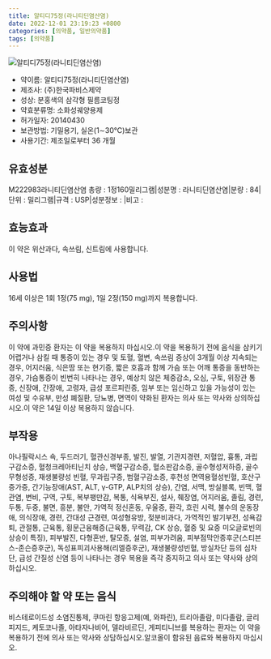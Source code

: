 ```yaml
---
title: 알티디75정(라니티딘염산염)
date: 2022-12-01 23:19:23 +0800
categories: [의약품, 일반의약품]
tags: [의약품]
---
```

![알티디75정(라니티딘염산염)](https://nedrug.mfds.go.kr/pbp/cmn/itemImageDownload/147426857383000146)

- 약이름: 알티디75정(라니티딘염산염)
- 제조사: (주)한국파비스제약
- 성상: 분홍색의 삼각형 필름코팅정
- 약효분류명: 소화성궤양용제
- 허가일자: 20140430
- 보관방법: 기밀용기, 실온(1∼30℃)보관
- 사용기간: 제조일로부터 36 개월
## 유효성분
M222983라니티딘염산염
총량 : 1정160밀리그램|성분명 : 라니티딘염산염|분량 : 84|단위 : 밀리그램|규격 : USP|성분정보 : |비고 :
## 효능효과
이 약은 위산과다, 속쓰림, 신트림에 사용합니다.
## 사용법
16세 이상은 1회 1정(75 mg), 1일 2정(150 mg)까지 복용합니다.
## 주의사항
이 약에 과민증 환자는 이 약을 복용하지 마십시오.이 약을 복용하기 전에 음식을 삼키기 어렵거나 삼킬 때 통증이 있는 경우 및 토혈, 혈변, 속쓰림 증상이 3개월 이상 지속되는 경우, 어지러움, 식은땀 또는 현기증, 짧은 호흡과 함께 가슴 또는 어깨 통증을 동반하는 경우, 가슴통증이 빈번히 나타나는 경우, 예상치 않은 체중감소, 오심, 구토, 위장관 통증, 신장애, 간장애, 고령자, 급성 포르피린증, 임부 또는 임신하고 있을 가능성이 있는 여성 및 수유부, 만성 폐질환, 당뇨병, 면역이 약화된 환자는 의사 또는 약사와 상의하십시오.이 약은 14일 이상 복용하지 않습니다.
## 부작용
아나필락시스 쇽, 두드러기, 혈관신경부종, 발진, 발열, 기관지경련, 저혈압, 흉통, 과립구감소증, 혈청크레아티닌치 상승, 백혈구감소증, 혈소판감소증, 골수형성저하증, 골수무형성증, 재생불량성 빈혈, 무과립구증, 범혈구감소증, 후천성 면역용혈성빈혈, 호산구증가증, 간기능장애(AST, ALT, γ-GTP, ALP치의 상승), 간염, 서맥, 방실블록, 빈맥, 혈관염, 변비, 구역, 구토, 복부팽만감, 복통, 식욕부진, 설사, 췌장염, 어지러움, 졸림, 경련, 두통, 두중, 불면, 흥분, 불안, 가역적 정신혼동, 우울증, 환각, 흐린 시력, 불수의 운동장애, 의식장애, 경련, 간대성 근경련, 여성형유방, 젖분비과다, 가역적인 발기부전, 성욕감퇴, 관절통, 근육통, 횡문근융해증(근육통, 무력감, CK 상승, 혈중 및 요중 미오글로빈의 상승이 특징), 피부발진, 다형혼반, 탈모증, 설염, 피부가려움, 피부점막안증후군(스티븐스-존슨증후군), 독성표피괴사용해(리엘증후군), 재생불량성빈혈, 방실차단 등의 심차단, 급성 간질성 신염 등이 나타나는 경우 복용을 즉각 중지하고 의사 또는 약사와 상의하십시오.
## 주의해야 할 약 또는 음식
비스테로이드성 소염진통제, 쿠마린 항응고제(예, 와파린), 트리아졸람, 미다졸람, 글리피지드, 케토코나졸, 아타자나비어, 델라비르딘, 게피티니브를 복용하는 환자는 이 약을 복용하기 전에 의사 또는 약사와 상담하십시오.알코올이 함유된 음료와 복용하지 마십시오.
